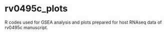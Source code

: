 # rv0495c_plots
R codes used for GSEA analysis and plots prepared for host RNAseq data of rv0495c manuscript.
